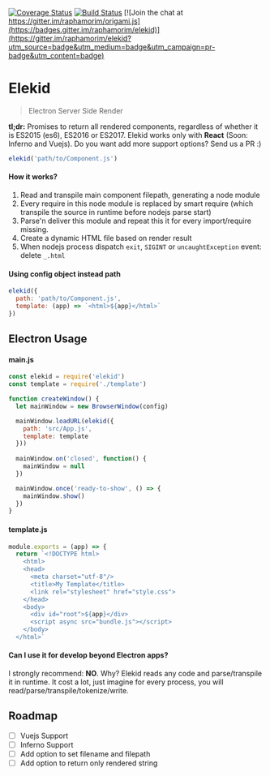 [![Coverage Status](https://coveralls.io/repos/github/raphamorim/elekid/badge.svg?branch=master)](https://coveralls.io/github/raphamorim/elekid?branch=master) [![Build Status](https://travis-ci.org/raphamorim/elekid.svg)](https://travis-ci.org/raphamorim/elekid) [![Join the chat at https://gitter.im/raphamorim/origami.js](https://badges.gitter.im/raphamorim/elekid)](https://gitter.im/raphamorim/elekid?utm_source=badge&utm_medium=badge&utm_campaign=pr-badge&utm_content=badge) 

# Elekid

> Electron Server Side Render

**tl;dr:** Promises to return all rendered components, regardless of whether it is ES2015 (es6), ES2016 or ES2017. Elekid works only with **React** (Soon: Inferno and Vuejs). Do you want add more support options? Send us a PR :)

```js
elekid('path/to/Component.js')
```

#### How it works?

1. Read and transpile main component filepath, generating a node module
2. Every require in this node module is replaced by smart require (which transpile the source in runtime before nodejs parse start)
3. Parse'n deliver this module and repeat this it for every import/require missing.
4. Create a dynamic HTML file based on render result
5. When nodejs process dispatch `exit`, `SIGINT` or `uncaughtException` event: delete `_.html`

#### Using config object instead path

```js
elekid({
  path: 'path/to/Component.js',
  template: (app) => `<html>${app}</html>`
})
```

## Electron Usage

#### main.js

```js
const elekid = require('elekid')
const template = require('./template')

function createWindow() {
  let mainWindow = new BrowserWindow(config)

  mainWindow.loadURL(elekid({
    path: 'src/App.js', 
    template: template
  }))
  
  mainWindow.on('closed', function() {
    mainWindow = null
  })

  mainWindow.once('ready-to-show', () => {
    mainWindow.show()
  })
}
```

#### template.js

```js
module.exports = (app) => {
  return `<!DOCTYPE html>
    <html>
    <head>
      <meta charset="utf-8"/>
      <title>My Template</title>
      <link rel="stylesheet" href="style.css">
    </head>
    <body>
      <div id="root">${app}</div>
      <script async src="bundle.js"></script>
    </body>
  </html>`
```

#### Can I use it for develop beyond Electron apps?

I strongly recommend: **NO**. Why? Elekid reads any code and parse/transpile it in runtime. It cost a lot, just imagine for every process, you will read/parse/transpile/tokenize/write.

## Roadmap

- [ ] Vuejs Support
- [ ] Inferno Support
- [ ] Add option to set filename and filepath
- [ ] Add option to return only rendered string
